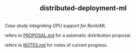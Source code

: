 <h2 align="center">distributed-deployment-ml</h2>
<br>
<i>Case study integrating GPU support for BentoML</i>

refers to [PROPOSAL.md](./PROPOSAL.md) for a automatic distribution proposal.

refers to [NOTES.md](./NOTES.md) for notes of current progress.